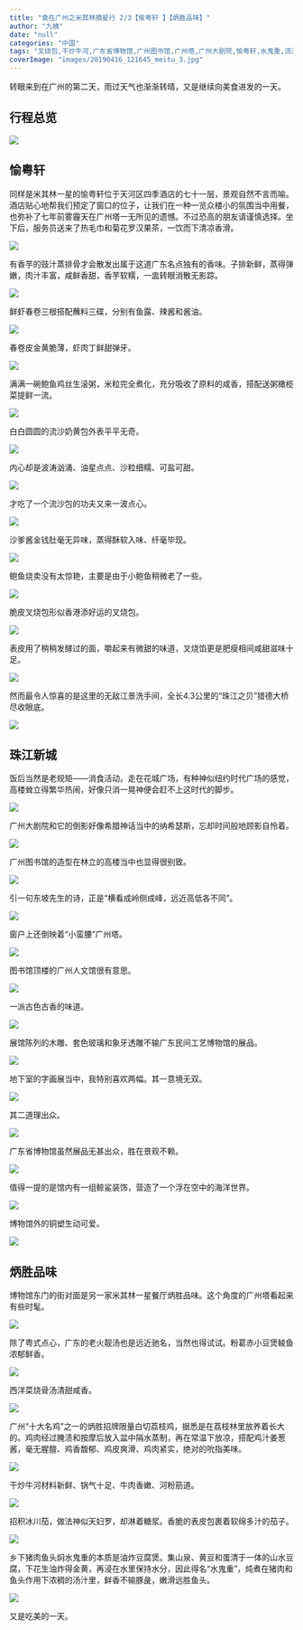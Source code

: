 ```yaml
---
title: "食在广州之米其林摘星行 2/3【愉粤轩 】【炳胜品味】"
author: "九姨"
date: "null"
categories: "中国"
tags: "叉烧包,干炒牛河,广东省博物馆,广州图书馆,广州塔,广州大剧院,愉粤轩,水鬼重,流沙奶黄包,炳胜品味,烧卖,米其林,粉葛赤小豆煲鲮鱼,茄子,荔枝鸡,西洋菜烧骨汤,豉汁蒸排骨,金钱肚,鲍鱼鸡丝粥"
coverImage: "images/20190416_121645_meitu_3.jpg"
---
```


转眼来到在广州的第二天，雨过天气也渐渐转晴，又是继续向美食进发的一天。

## 行程总览

![](images/Capture.png)

## 愉粤轩

同样是米其林一星的愉粤轩位于天河区四季酒店的七十一层，景观自然不言而喻。酒店贴心地帮我们预定了窗口的位子，让我们在一种一览众楼小的氛围当中用餐，也弥补了七年前雾霾天在广州塔一无所见的遗憾。不过恐高的朋友请谨慎选择。坐下后，服务员送来了热毛巾和菊花罗汉果茶，一饮而下清凉香滑。

![](images/20190416_122109.jpg)

有香芋的豉汁蒸排骨才会散发出属于这道广东名点独有的香味。子排新鲜，蒸得弹嫩，肉汁丰富，咸鲜香甜，香芋软糯，一盅转眼消散无影踪。

![](images/20190416_124408.jpg)

鲜虾春卷三根搭配蘸料三碟，分别有鱼露、辣酱和酱油。

![](images/20190416_122851.jpg)

春卷皮金黄脆薄，虾肉丁鲜甜弹牙。

![](images/20190416_123106.jpg)

满满一碗鲍鱼鸡丝生滚粥，米粒完全煮化，充分吸收了原料的咸香，搭配送粥橄榄菜提鲜一流。

![](images/20190416_123439.jpg)

白白圆圆的流沙奶黄包外表平平无奇。

![](images/20190416_123423.jpg)

内心却是波涛汹涌、油星点点、沙粒细糯、可盐可甜。

![](images/20190416_123513.jpg)

才吃了一个流沙包的功夫又来一波点心。

![](images/20190416_124102.jpg)

沙爹酱金钱肚毫无异味，蒸得酥软入味、纤毫毕现。

![](images/20190416_123606.jpg)

鲍鱼烧卖没有太惊艳，主要是由于小鲍鱼稍微老了一些。

![](images/20190416_124108.jpg)

脆皮叉烧包形似香港添好运的叉烧包。

![](images/20190416_124118.jpg)

表皮用了稍稍发酵过的面，嚼起来有微甜的味道，叉烧馅更是肥瘦相间咸甜滋味十足。

![](images/20190416_124812.jpg)

然而最令人惊喜的是这里的无敌江景洗手间，全长4.3公里的“珠江之贝”猎德大桥尽收眼底。

![](images/20190416_121645_meitu_3.jpg)

## 珠江新城

饭后当然是老规矩——消食活动。走在花城广场，有种神似纽约时代广场的感觉，高楼耸立得繁华热闹，好像只消一晃神便会赶不上这时代的脚步。

![](images/20190416_135028-e1559081958760.jpg)

广州大剧院和它的倒影好像希腊神话当中的纳希瑟斯，忘却时间般地顾影自怜着。

![](images/20190416_135610-e1559081983762.jpg)

广州图书馆的造型在林立的高楼当中也显得很别致。

![](images/20190416_140659-e1559082018565.jpg)

引一句东坡先生的诗，正是“横看成岭侧成峰，远近高低各不同”。

![](images/20190416_140852.jpg)

窗户上还倒映着“小蛮腰”广州塔。

![](images/20190416_140959.jpg)

图书馆顶楼的广州人文馆很有意思。

![](images/20190416_143715-e1559082126905.jpg)

一派古色古香的味道。

![](images/20190416_143741.jpg)

展馆陈列的木雕、套色玻璃和象牙透雕不输广东民间工艺博物馆的展品。

![](images/20190416_144056.jpg)

地下室的字画展当中，我特别喜欢两幅。其一意境无双。

![](images/20190416_151153-e1559082208431.jpg)

其二道理出众。

![](images/20190416_151443-e1559082224166.jpg)

广东省博物馆虽然展品无甚出众，胜在景观不赖。

![](images/20190416_154626.jpg)

值得一提的是馆内有一组鲸鲨装饰，营造了一个浮在空中的海洋世界。

![](images/20190416_161740.jpg)

博物馆外的铜塑生动可爱。

![](images/20190416_165635.jpg)

## 炳胜品味

博物馆东门的街对面是另一家米其林一星餐厅炳胜品味。这个角度的广州塔看起来有些时髦。

![](images/20190416_183811-e1559082581139.jpg)

除了粤式点心，广东的老火靓汤也是远近驰名，当然也得试试。粉葛赤小豆煲鲮鱼浓郁鲜香。

![](images/20190416_173145.jpg)

西洋菜烧骨汤清甜咸香。

![](images/20190416_173149.jpg)

广州“十大名鸡”之一的炳胜招牌限量白切荔枝鸡，据悉是在荔枝林里放养着长大的。鸡肉经过腌渍和按摩后放入盆中隔水蒸制，再在常温下放凉，搭配鸡汁姜葱酱，毫无腥膻、鸡香馥郁、鸡皮爽滑、鸡肉紧实，绝对的吮指美味。

![](images/20190416_172943.jpg)

干炒牛河材料新鲜、锅气十足、牛肉香嫩、河粉筋道。

![](images/20190416_173707.jpg)

招积冰川茄，做法神似天妇罗，却淋着糖浆。香脆的表皮包裹着软绵多汁的茄子。

![](images/20190416_173713.jpg)

乡下猪肉鱼头焖水鬼重的本质是油炸豆腐煲。集山泉、黄豆和蛋清于一体的山水豆腐，下花生油炸得金黄，再浸在水里保持水分，因此得名“水鬼重”，炖煮在猪肉和鱼头作用下浓稠的汤汁里，鲜香不输豚彘，嫩滑远胜鱼头。

![](images/20190416_174356.jpg)

又是吃美的一天。
